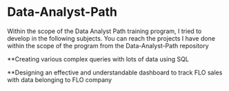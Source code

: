 # Data-Analyst-Path
 Within the scope of the Data Analyst Path training program, I tried to develop in the following subjects. You can reach the projects I have done within the scope of the program from the Data-Analyst-Path repository
 
 **Creating various complex queries with lots of data using SQL
 
 **Designing an effective and understandable dashboard to track FLO sales with data belonging to FLO company
